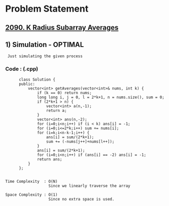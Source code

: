 # Problem Statement

## [2090. K Radius Subarray Averages](https://leetcode.com/problems/k-radius-subarray-averages/)


## 1) Simulation - OPTIMAL

     Just simulating the given process
  
        
   ### Code : (.cpp)  
      
          class Solution {
          public:
              vector<int> getAverages(vector<int>& nums, int k) {
                  if (k == 0) return nums;
                  long long i, j = 0, l = 2*k+1, n = nums.size(), sum = 0;
                  if (2*k+1 > n) {
                      vector<int> a(n,-1);
                      return a;
                  }
                  vector<int> ans(n,-2);
                  for (i=0;i<n;i++) if (i < k) ans[i] = -1;
                  for (i=0;i<=2*k;i++) sum += nums[i];
                  for (i=k;i<n-k-1;i++) {
                      ans[i] = sum/(2*k+1);
                      sum += (-nums[j++]+nums[l++]);
                  }
                  ans[i] = sum/(2*k+1);
                  for (i=0;i<n;i++) if (ans[i] == -2) ans[i] = -1;
                  return ans;
              }
          };


    Time Complexity  : O(N)
                       Since we linearly traverse the array 

    Space Complexity : O(1)
                       Since no extra space is used.
